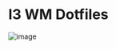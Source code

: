 # I3 WM Dotfiles
![image](https://github.com/IwnuplyNotTyan/dotfiles/assets/78899891/c36c8cd0-8b5e-43c4-81bd-27ec46246c40)
